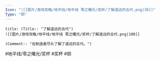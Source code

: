 ```yaml
---
Icon: "![[图片/游戏攻略/地平线/地平线 零之曙光/奖杯/了解遥远的古代.png|30]]"
Type: "铜"
---
```

```ad-common-bronze-trophy
title: (Title:: "了解遥远的古代")
![[图片/游戏攻略/地平线/地平线 零之曙光/奖杯/了解遥远的古代.png|100]]

(Comment:: "在制造者尽头了解了遥远的古代。")
```

#地平线/零之曙光/奖杯 #奖杯 #铜
